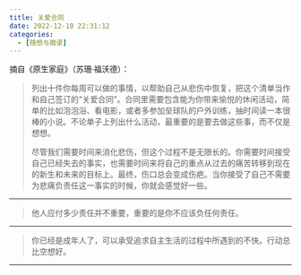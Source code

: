 ```yaml
---
title: 关爱合同
date: 2022-12-10 22:31:12
categories:
  - [随想与摘录]
---
```


摘自《原生家庭》（苏珊·福沃德）：

<!--more-->

> 列出十件你每周可以做的事情，以帮助自己从悲伤中恢复，把这个清单当作和自己签订的“关爱合同”。合同里需要包含能为你带来愉悦的休闲活动，简单的比如泡泡浴、看电影，或者多参加垒球队的户外训练，抽时间读一本很棒的小说。不论单子上列出什么活动，最重要的是要去做这些事，而不仅是想想。
>
> 尽管我们需要时间来消化悲伤，但这个过程不是无限长的。你需要时间接受自己已经失去的事实，也需要时间来将自己的重点从过去的痛苦转移到现在的新生和未来的目标上。最终，伤口总会变成伤疤。当你接受了自己不需要为悲痛负责任这一事实的时候，你就会感觉好一些。

---

> 他人应付多少责任并不重要，重要的是你不应该负任何责任。

---

> 你已经是成年人了，可以承受追求自主生活的过程中所遇到的不快。行动总比空想好。

---